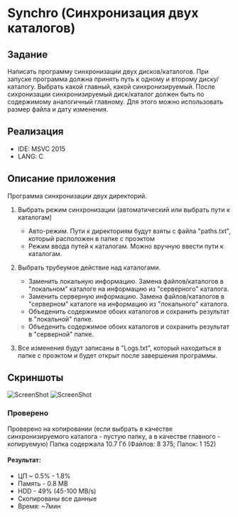 # Synchro (Синхронизация двух каталогов)

## Задание
Написать программу синхронизации двух дисков/каталогов. При запуске программа должна принять путь к одному и второму диску/каталогу. Выбрать какой главный, какой синхронизируемый. После сихронизации синхронизируемый диск/каталог должен быть по содержимому аналогичный главному. Для этого можно использовать размер файла и дату изменения.

## Реализация
* IDE: MSVC 2015
* LANG: C

## Описание приложения
Программа синхронизации двух директорий.

1. Выбрать режим синхронизации (автоматический или выбрать пути к каталогам)
   * Авто-режим. Пути к директориям будут взяты с файла "paths.txt", 
	который расположен в папке с проэктом
   * Режим ввода путей к каталогам. Можно вручную ввести пути к каталогам.

2. Выбрать трубеумое действие над каталогами.
   * Заменить локальную информацию. Замена файлов/каталогов в "локальном" каталоге на информацию
	из "серверного" каталога.
   * Заменить серверную информацию. Замена файлов/каталогов в "серверном" каталоге на информацию
	из "локального" каталога.
   * Объеденить содержимое обоих каталогов и сохранить результат в "локальной" папке.
   * Объеденить содержимое обоих каталогов и сохранить результат в "серверной" папке.

3. Все изменения будут записаны в "Logs.txt", который находиться в папке с проэктом и будет открыт
   после завершения программы.

## Скриншоты
![ScreenShot](https://raw.github.com/insendend/Synchro/master/screenshots/scrn1.jpg) ![ScreenShot](https://raw.github.com/insendend/Synchro/master/screenshots/scrn1.jpg)

### Проверено
Проверено на копировании (если выбрать в качестве синхронизируемого каталога - пустую папку, а в качестве главного - копируемую)
Папка содержала 10.7 Гб (Файлов: 8 375; Папок: 1 152)
#### Результат:
- ЦП ~ 0.5% - 1.8%
- Память - 0.8 MB
- HDD - 49% (45-100 MB/s)
- Скопированы все данные
- Время: ~7мин
